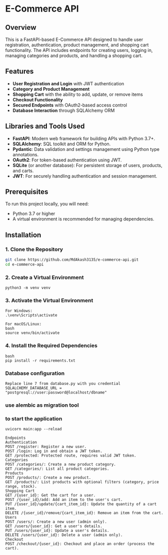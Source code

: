# E-Commerce API

## Overview

This is a FastAPI-based E-Commerce API designed to handle user registration, authentication, product management, and shopping cart functionality. The API includes endpoints for creating users, logging in, managing categories and products, and handling a shopping cart.

## Features

- **User Registration and Login** with JWT authentication
- **Category and Product Management**
- **Shopping Cart** with the ability to add, update, or remove items
- **Checkout Functionality**
- **Secured Endpoints** with OAuth2-based access control
- **Database Interaction** through SQLAlchemy ORM

## Libraries and Tools Used

- **FastAPI**: Modern web framework for building APIs with Python 3.7+.
- **SQLAlchemy**: SQL toolkit and ORM for Python.
- **Pydantic**: Data validation and settings management using Python type annotations.
- **OAuth2**: For token-based authentication using JWT.
- **SQLite** (or another database): For persistent storage of users, products, and carts.
- **JWT**: For securely handling authentication and session management.

## Prerequisites

To run this project locally, you will need:

- Python 3.7 or higher
- A virtual environment is recommended for managing dependencies.

## Installation

### 1. Clone the Repository

```bash
git clone https://github.com/MdAkash3135/e-commerce-api.git
cd e-commerce-api
 ```

### 2. Create a Virtual Environment
```
python3 -m venv venv
```
### 3. Activate the Virtual Environment
```
For Windows:
.\venv\Scripts\activate
```
```
For macOS/Linux:
bash
source venv/bin/activate
```

### 4. Install the Required Dependencies
```
bash
pip install -r requirements.txt
```
### Database configuration 
```
Replace line 7 from database.py with you credential
SQLALCHEMY_DATABASE_URL = "postgresql://user:password@localhost/dbname"
```
### use alembic as migration tool 

### to start the application 
```
uvicorn main:app --reload
```


```
Endpoints
Authentication
POST /register: Register a new user.
POST /login: Log in and obtain a JWT token.
GET /protected: Protected route, requires valid JWT token.
Categories
POST /categories/: Create a new product category.
GET /categories/: List all product categories.
Products
POST /products/: Create a new product.
GET /products/: List products with optional filters (category, price range, stock).
Shopping Cart
GET /{user_id}: Get the cart for a user.
POST /{user_id}/add: Add an item to the user's cart.
PUT /{user_id}/update/{cart_item_id}: Update the quantity of a cart item.
DELETE /{user_id}/remove/{cart_item_id}: Remove an item from the cart.
Users
POST /users/: Create a new user (admin only).
GET /users/{user_id}: Get a user's details.
PUT /users/{user_id}: Update a user's details.
DELETE /users/{user_id}: Delete a user (admin only).
Checkout
POST /checkout/{user_id}: Checkout and place an order (process the cart).
```
